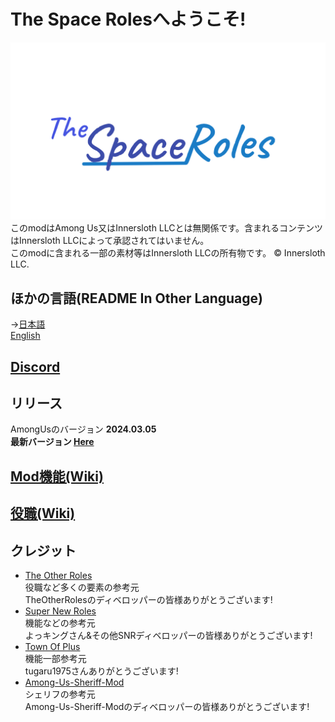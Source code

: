 # The Space Rolesへようこそ!

![TSRlogo](/Resources/TSRlogo2.png)
このmodはAmong Us又はInnersloth LLCとは無関係です。含まれるコンテンツはInnersloth LLCによって承認されてはいません。  
このmodに含まれる一部の素材等はInnersloth LLCの所有物です。 © Innersloth LLC.  
## ほかの言語(README In Other Language)
→[日本語](https://github.com/supeshio/TheSpaceRoles/blob/main/README.md)<br>
 [English](https://github.com/supeshio/TheSpaceRoles/blob/main/README-EN.md)<br>


 ## [Discord](https://discord.com/invite/4XyUHfs8UG)
 
 ## リリース
 AmongUsのバージョン **2024.03.05**<br>
 **最新バージョン [Here](https://github.com/supeshio/TheSpaceRoles/releases/latest)**<br>

## [Mod機能(Wiki)](https://github.com/supeshio/TheSpaceRoles/wiki/MOD%E6%A9%9F%E8%83%BD)<br>

## [役職(Wiki)](https://github.com/supeshio/TheSpaceRoles/wiki/%E5%BD%B9%E8%81%B7)<br>



## クレジット
- [The Other Roles](https://github.com/TheOtherRolesAU/TheOtherRoles)<br>
  役職など多くの要素の参考元<br>
  TheOtherRolesのディベロッパーの皆様ありがとうございます!<br>
- [Super New Roles](https://github.com/SuperNewRoles/SuperNewRoles)<br>
  機能などの参考元<br>
  よっキングさん&その他SNRディベロッパーの皆様ありがとうございます!<br>
- [Town Of Plus](https://github.com/tugaru1975/TownOfPlus)<br>
  機能一部参考元<br>
  tugaru1975さんありがとうございます!<br>
- [Among-Us-Sheriff-Mod](https://github.com/Woodi-dev/Among-Us-Sheriff-Mod)<br>
  シェリフの参考元<br>
  Among-Us-Sheriff-Modのディベロッパーの皆様ありがとうございます!<br>
